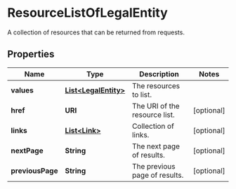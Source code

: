 

# ResourceListOfLegalEntity

A collection of resources that can be returned from requests.

## Properties

Name | Type | Description | Notes
------------ | ------------- | ------------- | -------------
**values** | [**List&lt;LegalEntity&gt;**](LegalEntity.md) | The resources to list. | 
**href** | **URI** | The URI of the resource list. |  [optional]
**links** | [**List&lt;Link&gt;**](Link.md) | Collection of links. |  [optional]
**nextPage** | **String** | The next page of results. |  [optional]
**previousPage** | **String** | The previous page of results. |  [optional]



